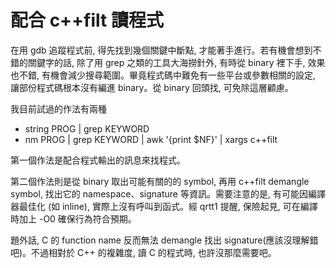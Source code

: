 # 配合 c++filt 讀程式

在用 gdb 追蹤程式前, 得先找到幾個關鍵中斷點, 才能著手進行。若有機會想到不錯的關鍵字的話, 除了用 grep 之類的工具大海撈針外, 有時從 binary 裡下手, 效果也不錯, 有機會減少搜尋範圍。畢竟程式碼中難免有一些平台或參數相關的設定, 讓部份程式碼根本沒有編進 binary。從 binary 回頭找, 可免除這層顧慮。

我目前試過的作法有兩種
- string PROG | grep KEYWORD
- nm PROG | grep KEYWORD | awk '{print $NF}' | xargs c++filt

第一個作法是配合程式輸出的訊息來找程式。

第二個作法則是從 binary 取出可能有關的的 symbol, 再用 c++filt demangle symbol, 找出它的 namespace、signature 等資訊。需要注意的是, 有可能因編譯器最佳化 (如 inline), 實際上沒有呼叫到函式。經 qrtt1 提醒, 保險起見, 可在編譯時加上 -O0 確保行為符合預期。

題外話, C 的 function name 反而無法 demangle 找出 signature(應該沒理解錯吧)。不過相對於 C++ 的複雜度, 讀 C 的程式時, 也許沒那麼需要吧。
